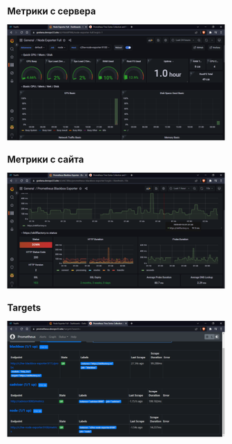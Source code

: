 ## Метрики с сервера
![img](dashb1.png)
## Метрики с сайта
![img](dashb2.png)
## Targets
![img](targets.png)
